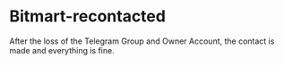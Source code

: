 # Bitmart-recontacted
After the loss of the Telegram Group and Owner Account, the contact is made and everything is fine.
